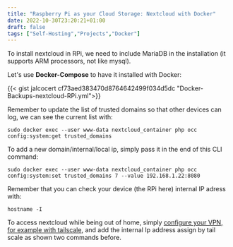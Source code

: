 ```yaml
---
title: "Raspberry Pi as your Cloud Storage: Nextcloud with Docker"
date: 2022-10-30T23:20:21+01:00
draft: false
tags: ["Self-Hosting","Projects","Docker"]
---
```


To install nextcloud in RPi, we need to include MariaDB in the installation (it supports ARM processors, not like mysql).


Let's use **Docker-Compose** to have it installed with Docker:

{{< gist jalcocert cf73aed383470d8764642499f034d5dc
"Docker-Backups-nextcloud-RPi.yml">}}

Remember to update the list of trusted domains so that other devices can log, we can see the current list with:

```
sudo docker exec --user www-data nextcloud_container php occ config:system:get trusted_domains
```

To add a new domain/internal/local ip, simply pass it in the end of this CLI command:


```
sudo docker exec --user www-data nextcloud_container php occ config:system:set trusted_domains 7 --value 192.168.1.22:8080
```

Remember that you can check your device (the RPi here) internal IP adress with:


```
hostname -I
```

To access nextcloud while being out of home, simply [configure your VPN, for example with tailscale](https://jalcocert.github.io/Linux/debian/ubuntu/linux_vpn_setup/), and add the internal Ip address assign by tail scale as shown two commands before.
